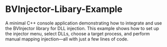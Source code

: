 # BVInjector-Libary-Example

A minimal C++ console application demonstrating how to integrate and use the BVInjector library for DLL injection.
This example shows how to set up the injector menu, select DLLs, choose a target process, and perform manual mapping injection—all with just a few lines of code.
